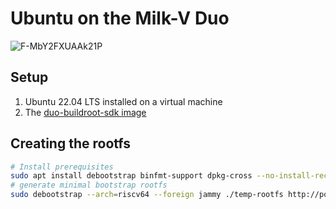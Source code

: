 # Ubuntu on the Milk-V Duo
![F-MbY2FXUAAk21P](https://github.com/bassusteur/milkv-duo-ubuntu/assets/42449683/3dcdbd84-12a6-4c86-969c-92a2e9e92496)

## Setup 
1. Ubuntu 22.04 LTS installed on a virtual machine
2. The [duo-buildroot-sdk image](https://github.com/milkv-duo/duo-buildroot-sdk/releases/tag/Duo-V1.0.5)

## Creating the rootfs
```bash
# Install prerequisites
sudo apt install debootstrap binfmt-support dpkg-cross --no-install-recommends
# generate minimal bootstrap rootfs
sudo debootstrap --arch=riscv64 --foreign jammy ./temp-rootfs http://ports.ubuntu.com/ubuntu-ports
```
